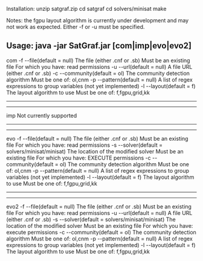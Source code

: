 Installation:
unzip satgraf.zip
cd satgraf
cd solvers/minisat
make



Notes:
the fgpu layout algorithm is currently under development and may not work as expected. 
Either -f or -u must be specified.


Usage: java -jar SatGraf.jar [com|imp|evo|evo2] <options>
--------------------------------
com
	-f --file(default = null) The file (either .cnf or .sb)
	Must be an existing file For which you have: read permissions
	-u --url(default = null) A file URL (either .cnf or .sb)
	-c --community(default = ol) The community detection algorithm
	Must be one of: ol,cnm
	-p --pattern(default = null) A list of regex expressions to group variables (not yet implemented)
	-l --layout(default = f) The layout algorithm to use
	Must be one of: f,fgpu,grid,kk
	
--------------------------------
--------------------------------
imp
	Not currently supported
	
--------------------------------
--------------------------------
evo
	-f --file(default = null) The file (either .cnf or .sb)
	Must be an existing file For which you have: read permissions
	-s --solver(default = solvers/minisat/minisat) The location of the modified solver
	Must be an existing file For which you have: EXECUTE permissions
	-c --community(default = ol) The community detection algorithm
	Must be one of: ol,cnm
	-p --pattern(default = null) A list of regex expressions to group variables (not yet implemented)
	-l --layout(default = f) The layout algorithm to use
	Must be one of: f,fgpu,grid,kk
	
--------------------------------
--------------------------------
evo2
	-f --file(default = null) The file (either .cnf or .sb)
	Must be an existing file For which you have: read permissions
	-u --url(default = null) A file URL (either .cnf or .sb)
	-s --solver(default = solvers/minisat/minisat) The location of the modified solver
	Must be an existing file For which you have: execute permissions
	-c --community(default = ol) The community detection algorithm
	Must be one of: ol,cnm
	-p --pattern(default = null) A list of regex expressions to group variables (not yet implemented)
	-l --layout(default = f) The layout algorithm to use
	Must be one of: f,fgpu,grid,kk
